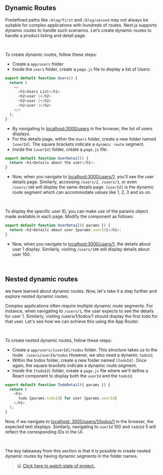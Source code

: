 ## Dynamic Routes

Predefined paths like `/blog/first` and `/blog/second` may not always be suitable for complex applications with hundreds
of routes. Next.js supports dynamic routes to handle such scenarios. Let’s create dynamic routes to handle a product
listing and detail page.

&nbsp;
&nbsp;
&nbsp;

To create dynamic routes, follow these steps:

+ Create a `app/users` folder.
+ Inside the `users` folder, create a `page.js` file to display a list of Users:

```js
export default function Users() {
  return (
    <>
      <h1>Users List</h1>
      <h2>user 1</h2>
      <h2>user 2</h2>
      <h2>user 3</h2>
    </>
  );
}
```

+ By navigating to <a href="http://localhost:3000/users" target="_blank">localhost:3000/users</a> in the browser, the
  list of users displays.
+ For the details page, within the `Users` folder, create a new folder named `[userId]`. The square brackets indicate
  a `dynamic route` segment.
+ Inside the `[userId]` folder, create a `page.js` file:

```js
export default function UserDetail() {
  return <h1>Details about the user</h1>;
}
```

+ Now, when you navigate to <a href="http://localhost:3000/users/1" target="_blank">localhost:3000/users/1</a>, you'll
  see the user details page. Similarly, accessing
  `/users/2`,` /users/3`, or even `/users/100` will display the same details page. `[userId]` is the dynamic route
  segment which can accommodate values like 1, 2, 3 and so on.

&nbsp;
&nbsp;
&nbsp;

To display the specific user ID, you can make use of the params object made available in each page. Modify the component
as follows:

```js
export default function UserDetail({ params }) {
  return <h1>Details about user {params.userId}</h1>;
}
```

+ Now, when you navigate to <a href="http://localhost:3000/users/1" target="_blank">localhost:3000/users/1</a>, the
  details about user 1 display. Similarly, visiting `/users/100` will display details about user 100.

&nbsp;
&nbsp;
&nbsp;

## Nested dynamic routes

we have learned about dynamic routes. Now, let's take it a step further and explore nested dynamic routes.

Complex applications often require multiple dynamic route segments. For instance, when navigating to `/users/1`, the
user expects to see the details for user 1. Similarly, visiting /users/1/todos/1 should display the first todo
for that user. Let's see how we can achieve this using the App Router.

&nbsp;
&nbsp;
&nbsp;

To create nested dynamic routes, follow these steps:

+ Create a `app/users/[userId]/todos` folder. This structure takes us to the route `
  /users/userId/todos` However, we also need a dynamic `todoId`.
+ Within the todos folder, create a new folder named `[todoId]`. Once again, the square brackets indicate a dynamic
  route segment.
+ Inside the `[todoId]` folder, create a `page.js` file where we'll define a React component to display both the
  `userId` and the `todoId`.

```js
export default function TodoDetail({ params }) {
  return (
    <h1>
      todo {params.todoId} for user {params.userId}
    </h1>
  );
}
```

Now, if we navigate to <a href="http://localhost:3000/users/1/todos/1" target="_blank">localhost:
3000/users/1/todos/1</a> in the browser, the expected text displays. Similarly, navigating to `userId` 100 and `todoId`
5 will reflect the corresponding IDs in the UI.

&nbsp;
&nbsp;
&nbsp;

The key takeaway from this section is that it is possible to create nested dynamic routes by having dynamic segments in the folder names.

> 💻 <a href="https://github.com/amirmvahed/next-dk-code/tree/03-dynamic-routes/app" target="_blank">Click here to watch state of project.</a>
